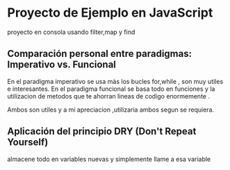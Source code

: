 # Proyecto de Ejemplo en JavaScript

proyecto en consola usando filter,map y find

## Comparación personal entre paradigmas: Imperativo vs. Funcional

En el paradigma imperativo se usa màs los bucles  for,while , son muy utiles e interesantes. En el paradigma funcional se basa todo en funciones y la utilizacion de metodos que te ahorran lineas de codigo enormemente
.

Ambos son utiles y a mi apreciacion ,utilizaria ambos segun se requiera.


## Aplicación del principio DRY (Don't Repeat Yourself)

almacene todo en variables nuevas y simplemente llame a esa variable

